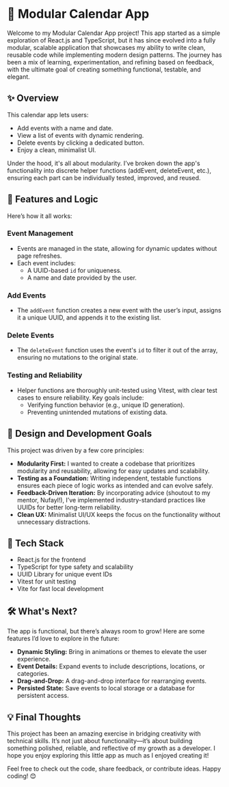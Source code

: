 # 📆 Modular Calendar App

Welcome to my Modular Calendar App project! This app started as a simple exploration of React.js and TypeScript, but it has since evolved into a fully modular, scalable application that showcases my ability to write clean, reusable code while implementing modern design patterns. The journey has been a mix of learning, experimentation, and refining based on feedback, with the ultimate goal of creating something functional, testable, and elegant.

## ✨ Overview

This calendar app lets users:

- Add events with a name and date.
- View a list of events with dynamic rendering.
- Delete events by clicking a dedicated button.
- Enjoy a clean, minimalist UI.

Under the hood, it's all about modularity. I’ve broken down the app's functionality into discrete helper functions (addEvent, deleteEvent, etc.), ensuring each part can be individually tested, improved, and reused.

## 🚀 Features and Logic

Here’s how it all works:

### Event Management
- Events are managed in the state, allowing for dynamic updates without page refreshes.
- Each event includes:
  - A UUID-based `id` for uniqueness.
  - A name and date provided by the user.

### Add Events
- The `addEvent` function creates a new event with the user’s input, assigns it a unique UUID, and appends it to the existing list.

### Delete Events
- The `deleteEvent` function uses the event's `id` to filter it out of the array, ensuring no mutations to the original state.

### Testing and Reliability
- Helper functions are thoroughly unit-tested using Vitest, with clear test cases to ensure reliability. Key goals include:
  - Verifying function behavior (e.g., unique ID generation).
  - Preventing unintended mutations of existing data.

## 🎯 Design and Development Goals

This project was driven by a few core principles:

- **Modularity First:** I wanted to create a codebase that prioritizes modularity and reusability, allowing for easy updates and scalability.
- **Testing as a Foundation:** Writing independent, testable functions ensures each piece of logic works as intended and can evolve safely.
- **Feedback-Driven Iteration:** By incorporating advice (shoutout to my mentor, Nufayl!), I’ve implemented industry-standard practices like UUIDs for better long-term reliability.
- **Clean UX:** Minimalist UI/UX keeps the focus on the functionality without unnecessary distractions.

## 🔧 Tech Stack

- React.js for the frontend
- TypeScript for type safety and scalability
- UUID Library for unique event IDs
- Vitest for unit testing
- Vite for fast local development

## 🛠️ What's Next?

The app is functional, but there’s always room to grow! Here are some features I’d love to explore in the future:

- **Dynamic Styling:** Bring in animations or themes to elevate the user experience.
- **Event Details:** Expand events to include descriptions, locations, or categories.
- **Drag-and-Drop:** A drag-and-drop interface for rearranging events.
- **Persisted State:** Save events to local storage or a database for persistent access.

## 💡 Final Thoughts

This project has been an amazing exercise in bridging creativity with technical skills. It’s not just about functionality—it’s about building something polished, reliable, and reflective of my growth as a developer. I hope you enjoy exploring this little app as much as I enjoyed creating it!

Feel free to check out the code, share feedback, or contribute ideas. Happy coding! 😊
